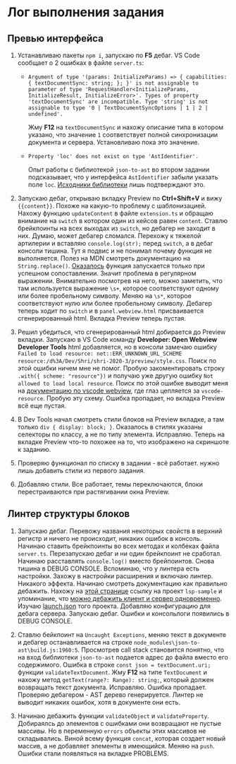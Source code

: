# Лог выполнения задания

## Превью интерфейса

1. Устанавливаю пакеты `npm i`, запускаю по **F5** дебаг. VS Code сообщает о 2 ошибках в файле `server.ts`:

    - `Argument of type '(params: InitializeParams) => { capabilities: { textDocumentSync: string; }; }' is not assignable to parameter of type 'RequestHandler<InitializeParams, InitializeResult, InitializeError>'. Types of property 'textDocumentSync' are incompatible. Type 'string' is not assignable to type '0 | TextDocumentSyncOptions | 1 | 2 | undefined'.`

        Жму **F12** на `textDocumentSync` и нахожу описание типа в котором указано, что значение `1` соответствует полной синхронизации документа и сервера. Установливаю пока это значение.

    - `Property 'loc' does not exist on type 'AstIdentifier'.`

        Опыт работы с библиотекой `json-to-ast` во втором задании подсказывает, что у интерфейса `AstIdentifier` забыли указать поле `loc`. [Исходники библиотеки](https://github.com/vtrushin/json-to-ast/blob/master/lib/parse.js#L231) лишь подтверждают это.

1. Запускаю дебаг, открываю вкладку Preview по **Ctrl+Shift+V** и вижу `{{content}}`. Похоже на какую-то проблему с шаблонизацией. Нахожу функцию `updateContent` в  файле `extension.ts` и обращаю внимание на `switch` в котором один из кейсов равен `content`. Ставлю брейкпоинты на всех выходах из `switch`, но дебагер не заходит в них. Думаю, может дебагер сломался. Перехожу к тяжелой артилерии и вставляю `console.log(str);` перед `switch`, а в дебаг консоли тишина. Тут я подвис и не понимал почему функция не выполняется. Полез на MDN смотреть документацию на `String.replace()`. [Оказалось](https://developer.mozilla.org/ru/docs/Web/JavaScript/Reference/Global_Objects/String/replace#Specifying_a_function_as_a_parameter) функция запускается только при успешном сопоставлении. Значит проблема в регулярном выражении. Внимательно посмотрев на него, можно заметить, что там используется выражение `\s+`, которое соответствуют одному или более пробельному символу. Меняю на `\s*`, которое соответствуют нулю или более пробельному символу. Дебагер теперь ходит по `switch` и в `panel.webview.html` присваивается сгенерированный html. Вкладка Preview теперь пустая.

1. Решил убедиться, что сгенерированный html добирается до Preview вкладки. Запускаю в VS Code команду **Developer: Open Webview Developer Tools**  html добавляется, но в консоли замечаю ошибку `Failed to load resource: net::ERR_UNKNOWN_URL_SCHEME resource:/d%3A/Dev/Shri/shri-2020-3/preview/style.css`. Поиск по этой ошибки ничем мне не помог. Пробую закоментировать строку `.with({ scheme: "resource"})` и получаю уже другую ошибку `Not allowed to load local resource`. Поиск по этой ошибке выводит меня на [документацию по vscode webview](https://code.visualstudio.com/api/extension-guides/webview#loading-local-content), где глаз цепляется за `vscode-resource`. Пробую эту схему. Ошибка пропадает, но вкладка Preview всё еще пустая.

1. В Dev Tools начал смотреть стили блоков на Preview вкладке, а там только `div { display: block; }`. Оказалось в стилях указаны селекторы по классу, а не по типу элемента. Исправляю. Теперь на вкладке Preview что-то похожее на то, что изображено на скриншоте к заданию.

1. Проверяю функционал по списку в задании - всё работает. нужно лишь добавить стили из первого задания.

1. Добавляю стили. Все работает, темы переключаются, блоки перестраиваются при растягивании окна Preview.

## Линтер структуры блоков

1. Запускаю дебаг. Перевожу названия некоторых свойств в верхний регистр и ничего не происходит, никаких ошибок в консоль. Начинаю ставить брейкпоинты во всех методах и колбеках файла `server.ts`. Перезапускаю дебаг и ни один брейкпоинт не сработал. Начинаю расставлять `console.log()` вместо брейпоинтов. Снова тишина в DEBUG CONSOLE. Вспоминаю, что у линтера есть настройки. Захожу в настройки расширения и включаю линтер. Никакого эффекта. Начинаю смотреть документацию как правильно дебажить. Нахожу на [этой странице](https://code.visualstudio.com/api/language-extensions/language-server-extension-guide) ссылку на проект `lsp-sample` и упоминание, что [можно дебажить клиент и сервер одновременно](https://code.visualstudio.com/api/language-extensions/language-server-extension-guide#debugging-both-client-and-server). Изучаю [launch.json](https://github.com/microsoft/vscode-extension-samples/blob/master/lsp-sample/.vscode/launch.json) того проекта. Добавляю конфигурацию для дебага сервера. Запускаю дебаг. Ошибки и консольлоги появились в DEBUG CONSOLE.

1. Ставлю бейкпоинт на `Uncaught Exceptions`, меняю текст в документе и дебагер останавливается на строке `node_modules\json-to-ast\build.js:1960:5`. Просмотрев call stack становится понятно, что на вход библиотеки `json-to-ast` подается адрес до файла вместо его содержимого. Ошибка в строке `const json = textDocument.uri;` функции `validateTextDocument`. Жму **F12** на типе `TextDocument` и нахожу метод `getText(range?: Range): string;`, который должен возвращать текст документа. Исправляю. Ошибка пропадает. Проверяю дебагером - AST дерево генерируется. Линтер не выводит никаких ошибок, хотя в документе они есть.

1. Начинаю дебажить функции `validateObject` и `validateProperty`. Добираялсь до элементов с ошибками они возвращают не пустые массивы. Но в переменную `errors` объекты этих массивов не складывались. Виной всему функция `concat`, которая создает новый массив, а не добавляет элементы в имеющийся. Меняю на `push`. Ошибки стали появляться на вкладке PROBLEMS.
